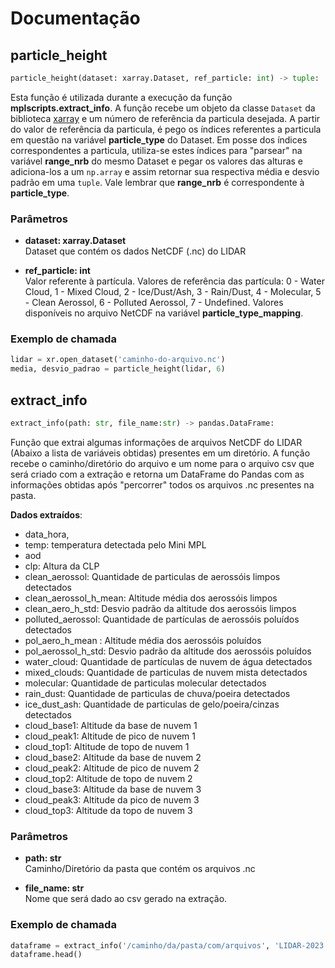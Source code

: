 # Documentação

## particle_height

```python
particle_height(dataset: xarray.Dataset, ref_particle: int) -> tuple:
```

Esta função é utilizada durante a execução da função __mplscripts.extract_info__. A função recebe um objeto da classe `Dataset` da biblioteca [xarray](https://docs.xarray.dev/en/stable/) e um número de referência da particula desejada. A partir do valor de referência da particula, é pego os índices referentes a particula em questão na variável __particle_type__ do Dataset. Em posse dos índices correspondentes a particula, utiliza-se estes índices para "parsear" na variável __range_nrb__ do mesmo Dataset e pegar os valores das alturas e adiciona-los a um `np.array` e assim retornar sua respectiva média e desvio padrão em uma `tuple`. Vale lembrar que __range_nrb__ é correspondente à __particle_type__. 

### Parâmetros
- __dataset: xarray.Dataset__<br>
Dataset que contém os dados NetCDF (.nc) do LIDAR 

- __ref_particle: int__<br>
Valor referente à partícula. Valores de referência das partícula:  0 - Water Cloud, 1 - Mixed Cloud, 2 - Ice/Dust/Ash, 3 - Rain/Dust, 4 - Molecular,  5 - Clean Aerossol, 6 - Polluted Aerossol, 7 - Undefined.  Valores disponíveis no arquivo NetCDF na variável __particle_type_mapping__.

### Exemplo de chamada 
```python
lidar = xr.open_dataset('caminho-do-arquivo.nc')
media, desvio_padrao = particle_height(lidar, 6)
```


## extract_info

```python
extract_info(path: str, file_name:str) -> pandas.DataFrame:
```

Função que extrai algumas informações de arquivos NetCDF do LIDAR (Abaixo a lista de variáveis obtidas) presentes em um diretório. A função recebe o caminho/diretório do arquivo e um nome para o arquivo csv que será criado com a extração e retorna um DataFrame do Pandas com as informações obtidas após "percorrer" todos os arquivos .nc presentes na pasta. 

__Dados extraídos__:
- data_hora,
- temp: temperatura detectada pelo Mini MPL
- aod
- clp: Altura da CLP
- clean_aerossol: Quantidade de particulas de aerossóis limpos detectados
- clean_aerossol_h_mean: Altitude média dos aerossóis limpos 
- clean_aero_h_std: Desvio padrão da altitude dos aerossóis limpos 
- polluted_aerossol: Quantidade de partículas de aerossóis poluídos detectados
- pol_aero_h_mean : Altitude média dos aerossóis poluídos 
- pol_aerossol_h_std: Desvio padrão da altitude dos aerossóis poluídos
- water_cloud: Quantidade de partículas de nuvem de água detectados
- mixed_clouds: Quantidade de particulas de nuvem mista detectados
- molecular: Quantidade de particulas molecular detectados
- rain_dust: Quantidade de particulas de chuva/poeira detectados
- ice_dust_ash: Quantidade de particulas de gelo/poeira/cinzas detectados
- cloud_base1: Altitude da base de nuvem 1
- cloud_peak1: Altitude de pico de nuvem 1
- cloud_top1: Altitude de topo de nuvem 1
- cloud_base2: Altitude da base de nuvem 2
- cloud_peak2:  Altitude de pico de nuvem 2
- cloud_top2: Altitude de topo de nuvem 2
- cloud_base3: Altitude da base de nuvem 3
- cloud_peak3: Altitude da pico de nuvem 3
- cloud_top3: Altitude da topo de nuvem 3

### Parâmetros
- __path: str__<br>
  Caminho/Diretório da pasta que contém os arquivos .nc

- __file_name: str__<br>
  Nome que será dado ao csv gerado na extração.

### Exemplo de chamada 
```python
dataframe = extract_info('/caminho/da/pasta/com/arquivos', 'LIDAR-2023'):
dataframe.head()
```
  
